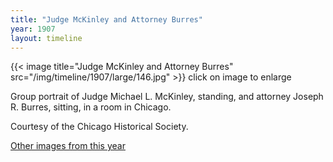 ```yaml
---
title: "Judge McKinley and Attorney Burres"
year: 1907
layout: timeline
---
```


{{< image title="Judge McKinley and Attorney Burres" src="/img/timeline/1907/large/146.jpg" >}}
click on image to enlarge

Group portrait of Judge Michael L. McKinley, standing, and attorney Joseph R. Burres, sitting, in a room in Chicago. 

Courtesy of the Chicago Historical Society.   

[Other images from this year](/historical/timeline/1907)